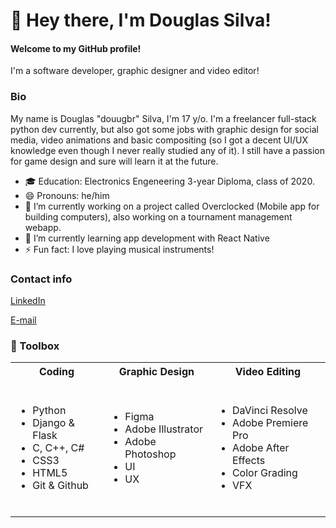 # 👋 Hey there, I'm Douglas Silva!
#### Welcome to my GitHub profile!

I'm a software developer, graphic designer and video editor!

### Bio

My name is Douglas "douugbr" Silva, I'm 17 y/o. I'm a freelancer full-stack python dev currently, but also got some jobs with graphic design for social media, video animations and basic compositing (so I got a decent UI/UX knowledge even though I never really studied any of it). I still have a passion for game design and sure will learn it at the future.

- 🎓 Education: Electronics Engeneering 3-year Diploma, class of 2020.
- 😄 Pronouns: he/him
- 🔭 I’m currently working on a project called Overclocked (Mobile app for building computers), also working on a tournament management webapp.
- 🌱 I’m currently learning app development with React Native
- ⚡ Fun fact: I love playing musical instruments! 

### Contact info

[LinkedIn](https://www.linkedin.com/in/douugbr/ "LinkedIn")

[E-mail](mailto:douugbr@gmail.com "Me mande um e-mail!")

<!--
**douugbr/douugbr** is a ✨ _special_ ✨ repository because its `README.md` (this file) appears on your GitHub profile.

Here are some ideas to get you started:

- 👯 I’m looking to collaborate on ...
- 🤔 I’m looking for help with ...
- 💬 Ask me about ...
- 📫 How to reach me: ...

- ⚡ Fun fact: ...
-->

### 🧰  Toolbox

<table>
<tr><th>Coding</th><th>Graphic Design</th><th>Video Editing</th></tr>
<tr><td>
  
</br>

- Python
- Django & Flask
- C, C++, C#   
- CSS3
- HTML5
- Git & Github

</br>

</td><td>
  
- Figma
- Adobe Illustrator
- Adobe Photoshop
- UI
- UX

</td><td>
  
- DaVinci Resolve
- Adobe Premiere Pro
- Adobe After Effects
- Color Grading
- VFX

</td>

</tr> 
</table>


</br>

